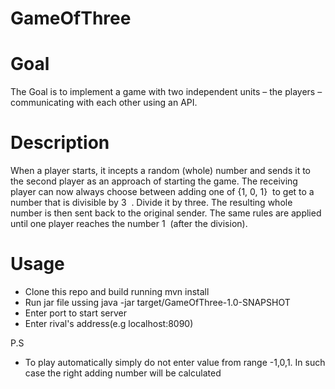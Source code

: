 # GameOfThree

# Goal
The Goal is to implement a game with two independent units – the players –
communicating with each other using an API.

# Description
When a player starts, it incepts a random (whole) number and sends it to the second
player as an approach of starting the game.
The receiving player can now always choose between adding one of​
 {­1, 0, 1} ​
to get
to a number that is divisible by​
 3 ​
. Divide it by three. The resulting whole number is
then sent back to the original sender.
The same rules are applied until one player reaches the number​
 1 ​
(after the division).


# Usage

- Clone this repo and build running mvn install
- Run jar file ussing java -jar target/GameOfThree-1.0-SNAPSHOT
- Enter port to start server
- Enter rival's address(e.g localhost:8090)

P.S
- To play automatically simply do not enter value from range -1,0,1. In such case the right adding number will be calculated


